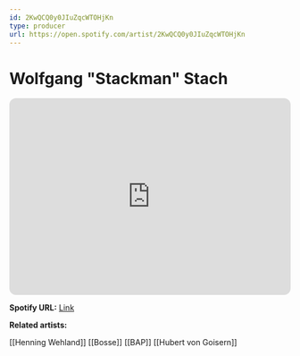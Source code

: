```yaml
---
id: 2KwQCQ0y0JIuZqcWTOHjKn
type: producer
url: https://open.spotify.com/artist/2KwQCQ0y0JIuZqcWTOHjKn
---
```

# Wolfgang "Stackman" Stach

<iframe style="border-radius:12px" src="https://open.spotify.com/embed/artist/2KwQCQ0y0JIuZqcWTOHjKn" width="100%" height="352" frameBorder="0" allowfullscreen="" allow="autoplay; clipboard-write; encrypted-media; fullscreen; picture-in-picture" loading="lazy"></iframe>

**Spotify URL:** [Link](https://open.spotify.com/artist/2KwQCQ0y0JIuZqcWTOHjKn)

**Related artists:**

[[Henning Wehland]]
[[Bosse]]
[[BAP]]
[[Hubert von Goisern]]
